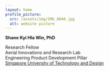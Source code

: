 ```yaml
---
layout: home
profile_picture:
  src: /assets/img/IMG_8846.jpg
  alt: website picture
---
```



**Shane Kyi Hla Win, PhD**  

Research Fellow<br>
Aerial Innovations and Research Lab<br>
Engineering Product Development Pillar<br>
<a href="https://sutd.edu.sg/">Singapore University of Technology and Design</a>
